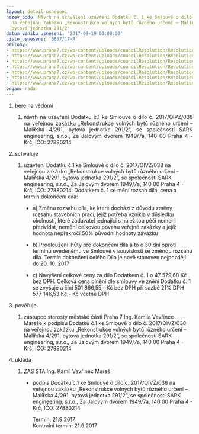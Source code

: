 ```yaml
---
layout: detail_usneseni
nazev_bodu: Návrh na schválení uzavření Dodatku č. 1 ke Smlouvě o dílo č. 2017/OIVZ/038
  na veřejnou zakázku „Rekonstrukce volných bytů různého určení – Malířská 4/291,
  bytová jednotka 291/2"
datum_vzniku_usneseni: '2017-09-19 00:00:00'
cislo_usneseni: '0857/17-R'
prilohy:
- https://www.praha7.cz/wp-content/uploads/councilResolution/Resolutions/29611/export/1Duvodovazprava~248973.docx
- https://www.praha7.cz/wp-content/uploads/councilResolution/Resolutions/29611/export/3Smlouvaodilo_puvodni~248971.docx
- https://www.praha7.cz/wp-content/uploads/councilResolution/Resolutions/29611/export/4Dodatek_c_1navrh~248970.doc
- https://www.praha7.cz/wp-content/uploads/councilResolution/Resolutions/29611/export/5prilohac1akSoD_ZL123~248969.xlsx
- https://www.praha7.cz/wp-content/uploads/councilResolution/Resolutions/29611/export/6UdajezregistruplatcuDPH~248968.pdf
- https://www.praha7.cz/wp-content/uploads/councilResolution/Resolutions/29611/export/7VypiszORSARKengineering~248967.pdf
- https://www.praha7.cz/wp-content/uploads/councilResolution/Resolutions/29611/export/export~295233.pdf
organ: rada
---
```

<ol class="urzList_view" id="urzList">
<li class="urzClass1" id=""><span name="1">bere na vědomí</span> 
<ol class="urzOlClass">
<li class="urzClass2" style="TEXT-ALIGN: justify" id=""><span><p style="TEXT-ALIGN: justify" data-mce-style="text-align: justify;">návrh na&nbsp;uzavření Dodatku č.1 ke Smlouvě o dílo č. 2017/OIVZ/038 na veřejnou zakázku&nbsp;„Rekonstrukce volných bytů různého určení – Malířská 4/291, bytová jednotka 291/2“, se společností SARK engineering, s.r.o., Za Jalovým dvorem 1949/7a, 140 00 Praha 4 - Krč, IČO: 27880214<br></p></span></li></ol></li>

<li class="urzClass1" id=""><span name="24">schvaluje</span> 
<ol class="urzOlClass" id="">
<li class="urzClass2" style="text-align: left;" id=""><span><p>uzavření Dodatku č.1 ke Smlouvě o dílo č. 2017/OIVZ/038 na veřejnou zakázku „Rekonstrukce volných bytů různého určení – Malířská 4/291, bytová jednotka 291/2“, se společností SARK engineering, s.r.o., Za Jalovým dvorem 1949/7a, 140 00 Praha 4 - Krč, IČO: 27880214. Dodatkem č. 1 se mění rozsah díla, cena a termín dokončení díla:</p></span><ul class="urzUlClass" id=""><li style="text-align: left;" id="" class="urzClass3"><span><p>a) Změnu rozsahu díla, ke které dochází z důvodu změny rozsahu stavebních prací, jejíž potřeba vznikla v důsledku okolností, které zadavatel jednající s náležitou péčí nemohl předvídat, nemění celkovou povahu veřejné zakázky a jejíž hodnota nepřekročí 50% původní hodnoty závazku<br></p></span></li><li style="text-align: left;" id="" class="urzClass3"><span><p>b) Prodloužení lhůty pro dokončení díla a to o 30 dní oproti termínu uvedenému ve Smlouvě v souvislosti se změnou rozsahu díla. Termín dokončení celého Díla je nově stanoven nejpozději do 20. 10. 2017</p></span></li><li style="text-align: left;" id="" class="urzClass3"><span><p>c) Navýšení celkové ceny za dílo Dodatkem č. 1 o 47 579,68 Kč bez DPH. Celková cena plnění dle smlouvy ve znění Dodatku č. 1 se zvyšuje a činí 501 866,55,- Kč bez DPH při sazbě 21% DPH 577 146,53 Kč,- Kč včetně DPH</p></span></li></ul></li>
</ol></li>

<li class="urzClass1" id=""><span name="16">pověřuje</span> 
<ol class="urzOlClass" id="">
<li class="urzClass2" style="TEXT-ALIGN: left" id=""><span><p>zástupce starosty městské části Praha 7 Ing. Kamila Vavřince Mareše k podpisu Dodatku č.1 ke Smlouvě o dílo č. 2017/OIVZ/038 na veřejnou zakázku „Rekonstrukce volných bytů různého určení – Malířská 4/291, bytová jednotka 291/2“, se společností SARK engineering, s.r.o., Za Jalovým dvorem 1949/7a, 140 00 Praha 4 - Krč, IČO: 27880214<br></p></span>
</li>
</ol></li><li class="urzClass1" id="urzUkoly"><span name="1">ukládá</span><ol class="urzOlClass"><li class="urzClass2"><span><p>ZAS STA Ing. Kamil Vavřinec Mareš</p></span><ul class="urzUlClass"><li class="urzClass3"><span><p>podpis Dodatku č.1 ke Smlouvě o dílo č. 2017/OIVZ/038 na veřejnou zakázku „Rekonstrukce volných bytů různého určení – Malířská 4/291, bytová jednotka 291/2", se společností SARK engineering, s.r.o., Za Jalovým dvorem 1949/7a, 140 00 Praha 4 - Krč, IČO: 27880214</p></span><span class="urzUkolTermin">  Termín:&nbsp;21.9.2017</span><div class="urzUkolTermin">  Kontrolní termín:&nbsp;21.9.2017</div></li></ul></li></ol></li>
</ol>